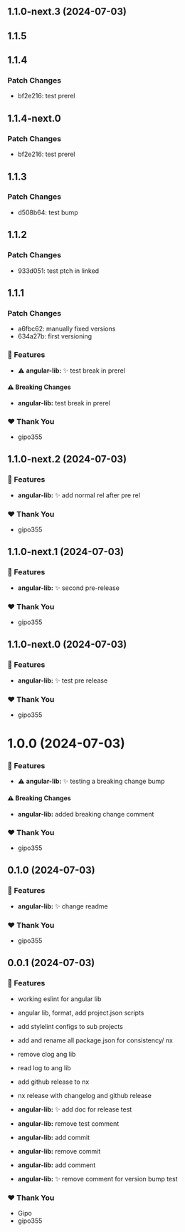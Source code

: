 ## 1.1.0-next.3 (2024-07-03)

## 1.1.5

## 1.1.4

### Patch Changes

- bf2e216: test prerel

## 1.1.4-next.0

### Patch Changes

- bf2e216: test prerel

## 1.1.3

### Patch Changes

- d508b64: test bump

## 1.1.2

### Patch Changes

- 933d051: test ptch in linked

## 1.1.1

### Patch Changes

- a6fbc62: manually fixed versions
- 634a27b: first versioning

### 🚀 Features

- ⚠️ **angular-lib:** :sparkles: test break in prerel

#### ⚠️ Breaking Changes

- **angular-lib:** test break in prerel

### ❤️ Thank You

- gipo355

## 1.1.0-next.2 (2024-07-03)

### 🚀 Features

- **angular-lib:** :sparkles: add normal rel after pre rel

### ❤️ Thank You

- gipo355

## 1.1.0-next.1 (2024-07-03)

### 🚀 Features

- **angular-lib:** :sparkles: second pre-release

### ❤️ Thank You

- gipo355

## 1.1.0-next.0 (2024-07-03)

### 🚀 Features

- **angular-lib:** :sparkles: test pre release

### ❤️ Thank You

- gipo355

# 1.0.0 (2024-07-03)

### 🚀 Features

- ⚠️ **angular-lib:** :sparkles: testing a breaking change bump

#### ⚠️ Breaking Changes

- **angular-lib:** added breaking change comment

### ❤️ Thank You

- gipo355

## 0.1.0 (2024-07-03)

### 🚀 Features

- **angular-lib:** :sparkles: change readme

### ❤️ Thank You

- gipo355

## 0.0.1 (2024-07-03)

### 🚀 Features

- working eslint for angular lib

- angular lib, format, add project.json scripts

- add stylelint configs to sub projects

- add and rename all package.json for consistency/ nx

- remove clog ang lib

- read log to ang lib

- add github release to nx

- nx release with changelog and github release

- **angular-lib:** :sparkles: add doc for release test

- **angular-lib:** remove test comment

- **angular-lib:** add commit

- **angular-lib:** remove commit

- **angular-lib:** add comment

- **angular-lib:** :sparkles: remove comment for version bump test

### ❤️ Thank You

- Gipo
- gipo355
